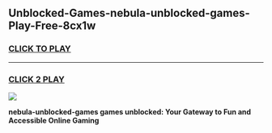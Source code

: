
## Unblocked-Games-nebula-unblocked-games-Play-Free-8cx1w
<h3>
<a href="https://premium76.site?title=nebula-unblocked-games&ref=19M">CLICK TO PLAY</a></h3>
<hr>

<h3>
<a href="https://premium76.site?title=nebula-unblocked-games&ref=19M">CLICK 2 PLAY</a>
  
</h3>

<a href="https://premium76.site?title=nebula-unblocked-games&ref=19M"><img src="https://clearcache.store/games.png"></a>


**nebula-unblocked-games games unblocked: Your Gateway to Fun and Accessible Online Gaming**

